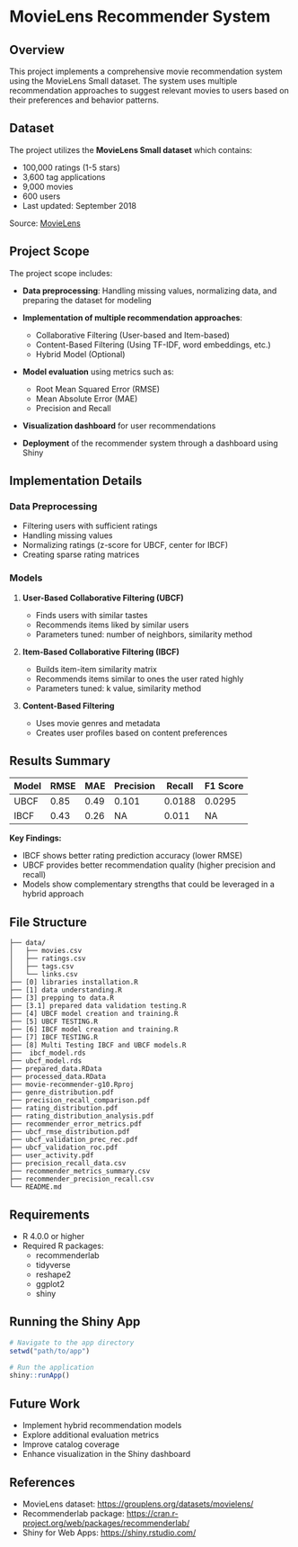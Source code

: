 # MovieLens Recommender System

## Overview
This project implements a comprehensive movie recommendation system using the MovieLens Small dataset. The system uses multiple recommendation approaches to suggest relevant movies to users based on their preferences and behavior patterns.

## Dataset
The project utilizes the **MovieLens Small dataset** which contains:
- 100,000 ratings (1-5 stars)
- 3,600 tag applications
- 9,000 movies
- 600 users
- Last updated: September 2018

Source: [MovieLens](https://grouplens.org/datasets/movielens/)

## Project Scope
The project scope includes:

- **Data preprocessing**: Handling missing values, normalizing data, and preparing the dataset for modeling
  
- **Implementation of multiple recommendation approaches**:
  - Collaborative Filtering (User-based and Item-based)
  - Content-Based Filtering (Using TF-IDF, word embeddings, etc.)
  - Hybrid Model (Optional)

- **Model evaluation** using metrics such as:
  - Root Mean Squared Error (RMSE)
  - Mean Absolute Error (MAE)
  - Precision and Recall

- **Visualization dashboard** for user recommendations

- **Deployment** of the recommender system through a dashboard using Shiny

## Implementation Details

### Data Preprocessing
- Filtering users with sufficient ratings
- Handling missing values
- Normalizing ratings (z-score for UBCF, center for IBCF)
- Creating sparse rating matrices

### Models
1. **User-Based Collaborative Filtering (UBCF)**
   - Finds users with similar tastes
   - Recommends items liked by similar users
   - Parameters tuned: number of neighbors, similarity method

2. **Item-Based Collaborative Filtering (IBCF)**
   - Builds item-item similarity matrix
   - Recommends items similar to ones the user rated highly
   - Parameters tuned: k value, similarity method

3. **Content-Based Filtering**
   - Uses movie genres and metadata
   - Creates user profiles based on content preferences

## Results Summary

| Model | RMSE | MAE  | Precision | Recall | F1 Score |
|-------|------|------|-----------|--------|----------|
| UBCF  | 0.85 | 0.49 | 0.101     | 0.0188 | 0.0295   |
| IBCF  | 0.43 | 0.26 | NA        | 0.011  | NA       |

**Key Findings:**
- IBCF shows better rating prediction accuracy (lower RMSE)
- UBCF provides better recommendation quality (higher precision and recall)
- Models show complementary strengths that could be leveraged in a hybrid approach

## File Structure

```
├── data/
│   ├── movies.csv
│   ├── ratings.csv
│   ├── tags.csv
│   └── links.csv
├── [0] libraries installation.R
├── [1] data understanding.R
├── [3] prepping to data.R
├── [3.1] prepared data validation testing.R
├── [4] UBCF model creation and training.R
├── [5] UBCF TESTING.R
├── [6] IBCF model creation and training.R
├── [7] IBCF TESTING.R
├── [8] Multi Testing IBCF and UBCF models.R
├──  ibcf_model.rds
├── ubcf_model.rds
├── prepared_data.RData
├── processed_data.RData
├── movie-recommender-g10.Rproj
├── genre_distribution.pdf
├── precision_recall_comparison.pdf
├── rating_distribution.pdf
├── rating_distribution_analysis.pdf
├── recommender_error_metrics.pdf
├── ubcf_rmse_distribution.pdf
├── ubcf_validation_prec_rec.pdf
├── ubcf_validation_roc.pdf
├── user_activity.pdf
├── precision_recall_data.csv
├── recommender_metrics_summary.csv
├── recommender_precision_recall.csv
└── README.md
```

## Requirements
- R 4.0.0 or higher
- Required R packages:
  - recommenderlab
  - tidyverse
  - reshape2
  - ggplot2
  - shiny

## Running the Shiny App
```r
# Navigate to the app directory
setwd("path/to/app")

# Run the application
shiny::runApp()
```

## Future Work
- Implement hybrid recommendation models
- Explore additional evaluation metrics
- Improve catalog coverage
- Enhance visualization in the Shiny dashboard

## References
- MovieLens dataset: https://grouplens.org/datasets/movielens/
- Recommenderlab package: https://cran.r-project.org/web/packages/recommenderlab/
- Shiny for Web Apps: https://shiny.rstudio.com/
